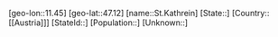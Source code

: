 ﻿---
location: [47.12,11.45]
mapzoom: [7,12] 
mapmarker: city 
type: City
tags:
- geo/City


SpocWebEntityId: 34468
isDeleted: false
confidential: public

---
[geo-lon::11.45]
[geo-lat::47.12]
[name::St.Kathrein]
[State::]
[Country::[[Austria]]]
[StateId::]
[Population::]
[Unknown::]

